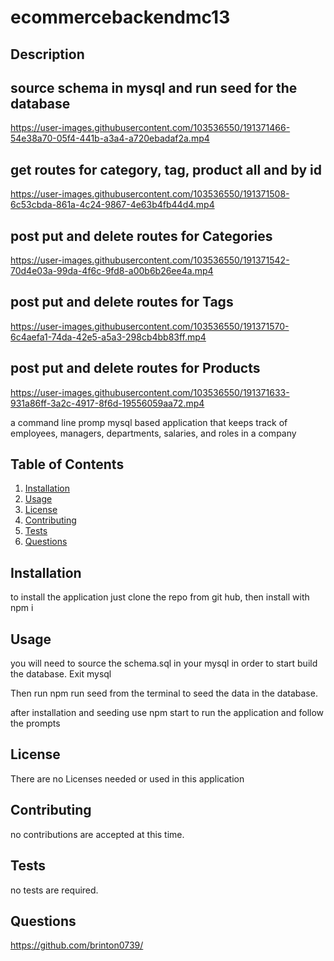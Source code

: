 # ecommercebackendmc13

## Description

## source schema in mysql and run seed for the database


https://user-images.githubusercontent.com/103536550/191371466-54e38a70-05f4-441b-a3a4-a720ebadaf2a.mp4


## get routes for category, tag, product all and by id


https://user-images.githubusercontent.com/103536550/191371508-6c53cbda-861a-4c24-9867-4e63b4fb44d4.mp4

## post put and delete routes for Categories


https://user-images.githubusercontent.com/103536550/191371542-70d4e03a-99da-4f6c-9fd8-a00b6b26ee4a.mp4

## post put and delete routes for Tags

https://user-images.githubusercontent.com/103536550/191371570-6c4aefa1-74da-42e5-a5a3-298cb4bb83ff.mp4

## post put and delete routes for Products


https://user-images.githubusercontent.com/103536550/191371633-931a86ff-3a2c-4917-8f6d-19556059aa72.mp4



a command line promp mysql based application that keeps track of employees, managers, departments, salaries, and roles in a company

## Table of Contents

1. [Installation](#installation)
2. [Usage](#usage)
3. [License](#license)
4. [Contributing](#contributing)
5. [Tests](#tests)
6. [Questions](#questions)

## Installation

to install the application just clone the repo from git hub, then install with npm i

## Usage

you will need to source the schema.sql in your mysql in order to start build the database. Exit mysql

Then run npm run seed from the terminal to seed the data in the database.

after installation and seeding use npm start to run the application and follow the prompts
## License

There are no Licenses needed or used in this application

## Contributing

no contributions are accepted at this time.

## Tests

no tests are required.

## Questions

https://github.com/brinton0739/
